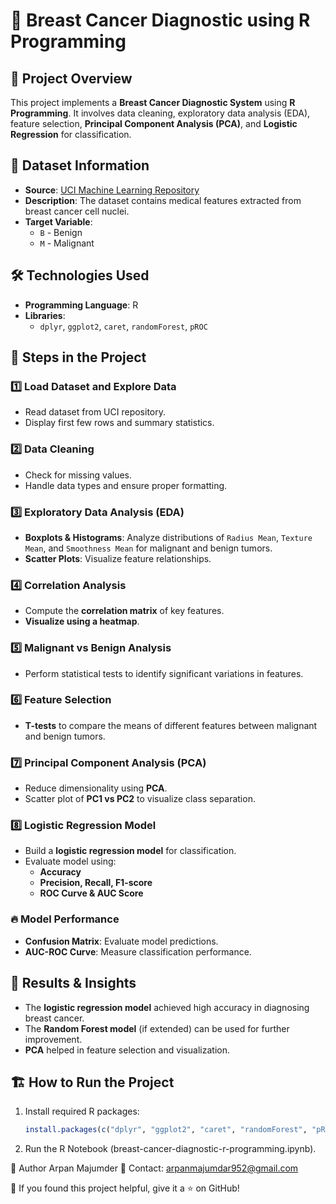 # 🏥 Breast Cancer Diagnostic using R Programming

## 📌 Project Overview
This project implements a **Breast Cancer Diagnostic System** using **R Programming**. It involves data cleaning, exploratory data analysis (EDA), feature selection, **Principal Component Analysis (PCA)**, and **Logistic Regression** for classification.

## 📂 Dataset Information
- **Source**: [UCI Machine Learning Repository](https://archive.ics.uci.edu/ml/machine-learning-databases/breast-cancer-wisconsin/)
- **Description**: The dataset contains medical features extracted from breast cancer cell nuclei.
- **Target Variable**:
  - `B` - Benign
  - `M` - Malignant

## 🛠️ Technologies Used
- **Programming Language**: R
- **Libraries**: 
  - `dplyr`, `ggplot2`, `caret`, `randomForest`, `pROC`

## 🚀 Steps in the Project

### 1️⃣ Load Dataset and Explore Data
- Read dataset from UCI repository.
- Display first few rows and summary statistics.

### 2️⃣ Data Cleaning
- Check for missing values.
- Handle data types and ensure proper formatting.

### 3️⃣ Exploratory Data Analysis (EDA)
- **Boxplots & Histograms**: Analyze distributions of `Radius Mean`, `Texture Mean`, and `Smoothness Mean` for malignant and benign tumors.
- **Scatter Plots**: Visualize feature relationships.

### 4️⃣ Correlation Analysis
- Compute the **correlation matrix** of key features.
- **Visualize using a heatmap**.

### 5️⃣ Malignant vs Benign Analysis
- Perform statistical tests to identify significant variations in features.

### 6️⃣ Feature Selection
- **T-tests** to compare the means of different features between malignant and benign tumors.

### 7️⃣ Principal Component Analysis (PCA)
- Reduce dimensionality using **PCA**.
- Scatter plot of **PC1 vs PC2** to visualize class separation.

### 8️⃣ Logistic Regression Model
- Build a **logistic regression model** for classification.
- Evaluate model using:
  - **Accuracy**
  - **Precision, Recall, F1-score**
  - **ROC Curve & AUC Score**

### 🔥 Model Performance
- **Confusion Matrix**: Evaluate model predictions.
- **AUC-ROC Curve**: Measure classification performance.

## 🎯 Results & Insights
- The **logistic regression model** achieved high accuracy in diagnosing breast cancer.
- The **Random Forest model** (if extended) can be used for further improvement.
- **PCA** helped in feature selection and visualization.

## 🏗️ How to Run the Project
1. Install required R packages:
   ```r
   install.packages(c("dplyr", "ggplot2", "caret", "randomForest", "pROC"))

2. Run the R Notebook (breast-cancer-diagnostic-r-programming.ipynb).

📜 Author
Arpan Majumder
📧 Contact: arpanmajumdar952@gmail.com

🌟 If you found this project helpful, give it a ⭐ on GitHub!
